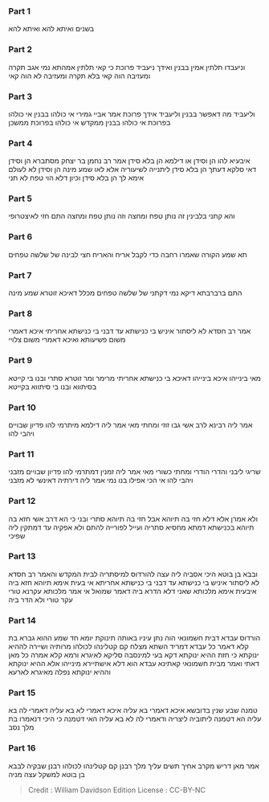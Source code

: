 
### Part 1
בשנים ואיתא להא ואיתא להא

### Part 2
וניעבדו תלתין אמין בבנין ואידך ניעביד פרוכת כי קאי תלתין אמהתא נמי אגב תקרה ומעזיבה הוה קאי בלא תקרה ומעזיבה לא הוה קאי

### Part 3
וליעביד מה דאפשר בבנין וליעביד אידך פרוכת אמר אביי גמירי אי כולהו בבנין אי כולהו בפרוכת אי כולהו בבנין ממקדש אי כולהו בפרוכת ממשכן

### Part 4
איבעיא להו הן וסידן או דילמא הן בלא סידן אמר רב נחמן בר יצחק מסתברא הן וסידן דאי סלקא דעתך הן בלא סידן ליתנייה לשיעוריה אלא לאו שמע מינה הן וסידן לא לעולם אימא לך הן בלא סידן וכיון דלא הוי טפח לא תני

### Part 5
והא קתני בלבינין זה נותן טפח ומחצה וזה נותן טפח ומחצה התם חזי לאיצטרופי

### Part 6
תא שמע הקורה שאמרו רחבה כדי לקבל אריח והאריח חצי לבינה של שלשה טפחים

### Part 7
התם ברברבתא דיקא נמי דקתני של שלשה טפחים מכלל דאיכא זוטרא שמע מינה

### Part 8
אמר רב חסדא לא ליסתור איניש בי כנישתא עד דבני בי כנישתא אחריתי איכא דאמרי משום פשיעותא ואיכא דאמרי משום צלויי

### Part 9
מאי בינייהו איכא בינייהו דאיכא בי כנישתא אחריתי מרימר ומר זוטרא סתרי ובנו בי קייטא בסיתווא ובנו בי סיתווא בקייטא

### Part 10
אמר ליה רבינא לרב אשי גבו זוזי ומחתי מאי אמר ליה דילמא מיתרמי להו פדיון שבויים ויהבי להו

### Part 11
שריגי ליבני והדרי הודרי ומחתי כשורי מאי אמר ליה זמנין דמתרמי להו פדיון שבויים מזבני ויהבי להו אי הכי אפילו בנו נמי אמר ליה דירתיה דאינשי לא מזבני

### Part 12
ולא אמרן אלא דלא חזי בה תיוהא אבל חזי בה תיוהא סתרי ובני כי הא דרב אשי חזא בה תיוהא בכנישתא דמתא מחסיא סתריה ועייל לפורייה להתם ולא אפקיה עד דמתקין ליה שפיכי

### Part 13
ובבא בן בוטא היכי אסביה ליה עצה להורדוס למיסתריה לבית המקדש והאמר רב חסדא לא ליסתור איניש בי כנישתא עד דבני בי כנישתא אחריתא אי בעית אימא תיוהא חזא ביה איבעית אימא מלכותא שאני דלא הדרא ביה דאמר שמואל אי אמר מלכותא עקרנא טורי עקר טורי ולא הדר ביה

### Part 14
הורדוס עבדא דבית חשמונאי הוה נתן עיניו באותה תינוקת יומא חד שמע ההוא גברא בת קלא דאמר כל עבדא דמריד השתא מצלח קם קטלינהו לכולהו מרותיה ושיירה לההיא ינוקתא כי חזת ההיא ינוקתא דקא בעי למינסבה סליקא לאיגרא ורמא קלא אמרה כל מאן דאתי ואמר מבית חשמונאי קאתינא עבדא הוא דלא אישתיירא מינייהו אלא ההיא ינוקתא וההיא ינוקתא נפלה מאיגרא לארעא

### Part 15
טמנה שבע שנין בדובשא איכא דאמרי בא עליה איכא דאמרי לא בא עליה דאמרי לה בא עליה הא דטמנה ליתוביה ליצריה ודאמרי לה לא בא עליה האי דטמנה כי היכי דנאמרו בת מלך נסב

### Part 16
אמר מאן דריש מקרב אחיך תשים עליך מלך רבנן קם קטלינהו לכולהו רבנן שבקיה לבבא בן בוטא למשקל עצה מניה

>Credit : William Davidson Edition
>License : CC-BY-NC